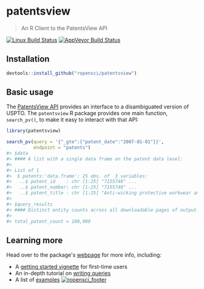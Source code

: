 patentsview
================

> An R Client to the PatentsView API

[![Linux Build Status](https://travis-ci.org/ropensci/patentsview.svg?branch=master)](https://travis-ci.org/ropensci/patentsview) [![AppVeyor Build Status](https://ci.appveyor.com/api/projects/status/github/ropensci/patentsview?branch=master&svg=true)](https://ci.appveyor.com/project/ropensci/patentsview)

Installation
------------

``` r
devtools::install_github("ropensci/patentsview")
```

Basic usage
-----------

The [PatentsView API](http://www.patentsview.org/api/doc.html) provides an interface to a disambiguated version of USPTO. The `patentsview` R package provides one main function, `search_pv()`, to make it easy to interact with that API:

``` r
library(patentsview)

search_pv(query = '{"_gte":{"patent_date":"2007-01-01"}}',
          endpoint = "patents")
#> $data
#> #### A list with a single data frame on the patent data level:
#> 
#> List of 1
#>  $ patents:'data.frame': 25 obs. of  3 variables:
#>   ..$ patent_id    : chr [1:25] "7155746" ...
#>   ..$ patent_number: chr [1:25] "7155746" ...
#>   ..$ patent_title : chr [1:25] "Anti-wicking protective workwear and methods of making and using same" ...
#> 
#> $query_results
#> #### Distinct entity counts across all downloadable pages of output:
#> 
#> total_patent_count = 100,000
```

Learning more
-------------

Head over to the package's [webpage](https://ropensci.github.io/patentsview/index.html) for more info, including:

-   A [getting started vignette](http://ropensci.github.io/patentsview/articles/writing-queries.html) for first-time users
-   An in-depth tutorial on [writing queries](http://ropensci.github.io/patentsview/articles/writing-queries.html)
-   A list of [examples](http://ropensci.github.io/patentsview/articles/examples.html)
[![ropensci\_footer](http://ropensci.org/public_images/github_footer.png)](http://ropensci.org)
